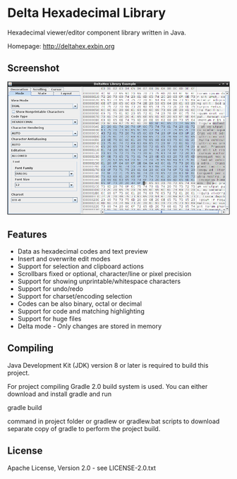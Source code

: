 Delta Hexadecimal Library
=========================

Hexadecimal viewer/editor component library written in Java.

Homepage: http://deltahex.exbin.org  

Screenshot
----------

![DeltaHex-Example Screenshot](images/example_screenshot.png?raw=true)

Features
--------

- Data as hexadecimal codes and text preview
- Insert and overwrite edit modes
- Support for selection and clipboard actions
- Scrollbars fixed or optional, character/line or pixel precision
- Support for showing unprintable/whitespace characters
- Support for undo/redo
- Support for charset/encoding selection
- Codes can be also binary, octal or decimal
- Support for code and matching highlighting
- Support for huge files
- Delta mode - Only changes are stored in memory

Compiling
---------

Java Development Kit (JDK) version 8 or later is required to build this project.

For project compiling Gradle 2.0 build system is used. You can either download and install gradle and run

  gradle build

command in project folder or gradlew or gradlew.bat scripts to download separate copy of gradle to perform the project build.

License
-------

Apache License, Version 2.0 - see LICENSE-2.0.txt  

